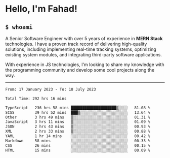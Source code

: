 <h1>Hello, I'm Fahad!</h1>

<h2><code>$ whoami</code></h2>

A Senior Software Engineer with over 5 years of experience in **MERN Stack** technologies. I have a proven track record of delivering high-quality solutions, including implementing real-time tracking systems, optimizing existing system modules, and integrating third-party software applications.

With experience in JS technologies, I'm looking to share my knowledge with the programming community and develop some cool projects along the way.

---

<!--START_SECTION:waka-->

```txt
From: 17 January 2023 - To: 18 July 2023

Total Time: 292 hrs 16 mins

TypeScript   236 hrs 58 mins ████████████████████▒░░░░   81.08 %
SCSS         39 hrs 52 mins  ███▒░░░░░░░░░░░░░░░░░░░░░   13.64 %
Other        3 hrs 49 mins   ▒░░░░░░░░░░░░░░░░░░░░░░░░   01.31 %
JavaScript   3 hrs 11 mins   ▒░░░░░░░░░░░░░░░░░░░░░░░░   01.09 %
JSON         2 hrs 43 mins   ▒░░░░░░░░░░░░░░░░░░░░░░░░   00.93 %
XML          2 hrs 33 mins   ▒░░░░░░░░░░░░░░░░░░░░░░░░   00.88 %
YAML         1 hr 14 mins    ░░░░░░░░░░░░░░░░░░░░░░░░░   00.42 %
Markdown     58 mins         ░░░░░░░░░░░░░░░░░░░░░░░░░   00.33 %
CSS          26 mins         ░░░░░░░░░░░░░░░░░░░░░░░░░   00.15 %
HTML         15 mins         ░░░░░░░░░░░░░░░░░░░░░░░░░   00.09 %
```

<!--END_SECTION:waka-->

<!--
**heyFahad/heyFahad** is a ✨ _special_ ✨ repository because its `README.md` (this file) appears on your GitHub profile.

Here are some ideas to get you started:

- 🔭 I’m currently working on ...
- 🌱 I’m currently learning ...
- 👯 I’m looking to collaborate on ...
- 🤔 I’m looking for help with ...
- 💬 Ask me about ...
- 📫 How to reach me: ...
- 😄 Pronouns: ...
- ⚡ Fun fact: ...
-->
